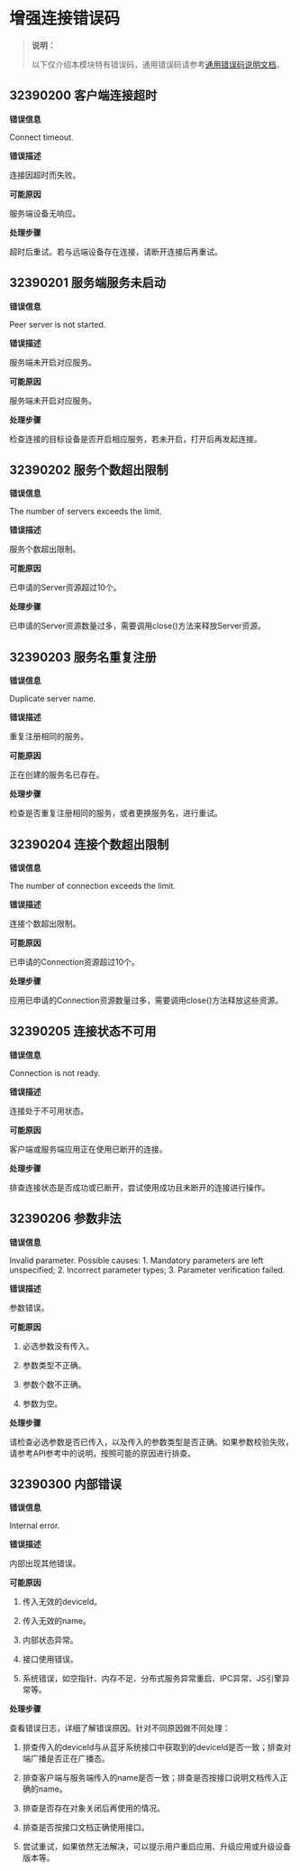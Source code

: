 # 增强连接错误码
<!--Kit: Distributed Service Kit-->
<!--Subsystem: DistributedSched-->
<!--Owner: @wangJE-->
<!--Designer: @lee_jet520-->
<!--Tester: @Ytt-test-->
<!--Adviser: @w_Machine_cc-->
> **说明：**
>
> 以下仅介绍本模块特有错误码，通用错误码请参考[通用错误码说明文档](../errorcode-universal.md)。

## 32390200 客户端连接超时

**错误信息**

Connect timeout.

**错误描述**

连接因超时而失败。

**可能原因**

服务端设备无响应。

**处理步骤**

超时后重试。若与远端设备存在连接，请断开连接后再重试。

## 32390201 服务端服务未启动

**错误信息**

Peer server is not started.

**错误描述**

服务端未开启对应服务。

**可能原因**

服务端未开启对应服务。

**处理步骤**

检查连接的目标设备是否开启相应服务，若未开启，打开后再发起连接。

## 32390202 服务个数超出限制

**错误信息**

The number of servers exceeds the limit.

**错误描述**

服务个数超出限制。

**可能原因**

已申请的Server资源超过10个。

**处理步骤**

已申请的Server资源数量过多，需要调用close()方法来释放Server资源。

## 32390203 服务名重复注册

**错误信息**

Duplicate server name.

**错误描述**

重复注册相同的服务。

**可能原因**

正在创建的服务名已存在。

**处理步骤**

检查是否重复注册相同的服务，或者更换服务名，进行重试。

## 32390204 连接个数超出限制

**错误信息**

The number of connection exceeds the limit.

**错误描述**

连接个数超出限制。

**可能原因**

已申请的Connection资源超过10个。

**处理步骤**

应用已申请的Connection资源数量过多，需要调用close()方法释放这些资源。

## 32390205 连接状态不可用

**错误信息**

Connection is not ready.

**错误描述**

连接处于不可用状态。

**可能原因**

客户端或服务端应用正在使用已断开的连接。

**处理步骤**

排查连接状态是否成功或已断开，尝试使用成功且未断开的连接进行操作。

## 32390206 参数非法

**错误信息**

Invalid parameter. Possible causes: 1. Mandatory parameters are left unspecified; 2. Incorrect parameter types; 3. Parameter verification failed.

**错误描述**

参数错误。

**可能原因**

1. 必选参数没有传入。

2. 参数类型不正确。

3. 参数个数不正确。

4. 参数为空。

**处理步骤**

请检查必选参数是否已传入，以及传入的参数类型是否正确。如果参数校验失败，请参考API参考中的说明，按照可能的原因进行排查。

## 32390300 内部错误

**错误信息**

Internal error.

**错误描述**

内部出现其他错误。

**可能原因**
1. 传入无效的deviceId。

2. 传入无效的name。

3. 内部状态异常。

4. 接口使用错误。

5. 系统错误，如空指针、内存不足、分布式服务异常重启、IPC异常、JS引擎异常等。

**处理步骤**

查看错误日志，详细了解错误原因。针对不同原因做不同处理：

1. 排查传入的deviceId与从蓝牙系统接口中获取到的deviceId是否一致；排查对端广播是否正在广播态。

2. 排查客户端与服务端传入的name是否一致；排查是否按接口说明文档传入正确的name。

3. 排查是否存在对象关闭后再使用的情况。

4. 排查是否按接口文档正确使用接口。

5. 尝试重试，如果依然无法解决，可以提示用户重启应用、升级应用或升级设备版本等。